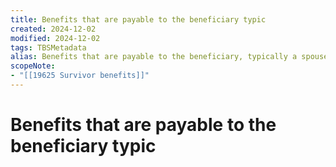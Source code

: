 ```yaml
---
title: Benefits that are payable to the beneficiary typic
created: 2024-12-02
modified: 2024-12-02
tags: TBSMetadata
alias: Benefits that are payable to the beneficiary, typically a spouse, of a plan member who dies. May be in the form of a pension, returned contributions, or a 'guaranteed' period over which the plan member's pension continues to be paid after his or her death.
scopeNote:
- "[[19625 Survivor benefits]]"
---
```

# Benefits that are payable to the beneficiary typic
